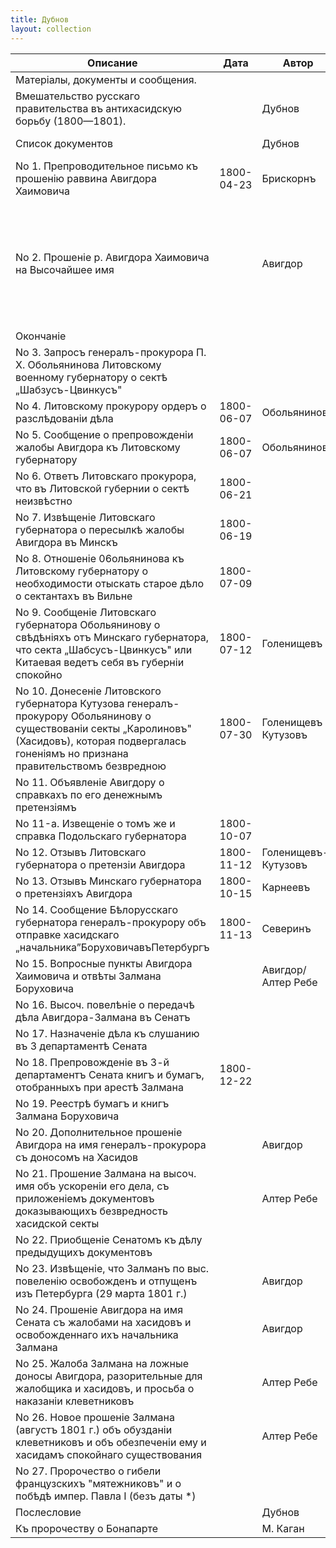 ```yaml
---
title: Дубнов
layout: collection
---
```

| Описание | Дата | Автор | Язык | Документ | Страницы | Расшифровка |
| --- | --- | --- | --- | --- | --- | --- |
| <span class="part-title">Матерiалы, документы и сообщения.</span> |
| Вмешательство русскаго правительства въ антихасидскую борьбу (1800—1801). |  | Дубнов | ru | [084](cetei/084.html) | <a class="page" href="documents/084.xml#p084">084</a> <a class="page" href="documents/084.xml#p085">085</a> <a class="page" href="documents/084.xml#p086">086</a> <a class="page" href="documents/084.xml#p087">087</a> |  |
| Список документов |  | Дубнов | ru | [088](cetei/088.html) | <a class="page" href="documents/088.xml#p088">088</a> <a class="page" href="documents/088.xml#p089">089</a> <a class="page" href="documents/088.xml#p090">090</a> |  |
| No 1. Препроводительное письмо къ прошенiю раввина Авигдора Хаимовича | 1800-04-23 | Брискорнъ | ru | [090-1](cetei/090-1.html) | <a class="page" href="documents/090-1.xml#p090">090</a> |  |
| No 2. Прошенiе р. Авигдора Хаимовича на Высочайшее имя |  | Авигдор | ru | [090-2](cetei/090-2.html) | <a class="page" href="documents/090-2.xml#p090">090</a> <a class="page" href="documents/090-2.xml#p091">091</a> <a class="page" href="documents/090-2.xml#p092">092</a> <a class="page" href="documents/090-2.xml#p093">093</a> <a class="page" href="documents/090-2.xml#p094">094</a> <a class="page" href="documents/090-2.xml#p095">095</a> <a class="page" href="documents/090-2.xml#p096">096</a> <a class="page" href="documents/090-2.xml#p097">097</a> <a class="page" href="documents/090-2.xml#p098">098</a> <a class="page" href="documents/090-2.xml#p099">099</a> <a class="page" href="documents/090-2.xml#p100">100</a> <a class="page" href="documents/090-2.xml#p101">101</a> <a class="page" href="documents/090-2.xml#p102">102</a> <a class="page" href="documents/090-2.xml#p103">103</a> <a class="page" href="documents/090-2.xml#p104">104</a> <a class="page" href="documents/090-2.xml#p105">105</a> <a class="page" href="documents/090-2.xml#p106">106</a> <a class="page" href="documents/090-2.xml#p107">107</a> <a class="page" href="documents/090-2.xml#p108">108</a> <a class="page" href="documents/090-2.xml#p109">109</a> |  |
| <span class="part-title">Окончанie</span> |
| No 3. Запросъ генералъ-прокурора П. X. Обольянинова Литовскому военному губернатору о сектѣ „Шабзусъ-Цвинкусъ" |  |  | ru | [253-1](cetei/253-1.html) | <a class="page" href="documents/253-1.xml#p253">253</a> |  |
| No 4. Литовскому прокурору ордеръ о разслѣдованiи дѣла | 1800-06-07 | Обольяниновъ | ru | [253-2](cetei/253-2.html) | <a class="page" href="documents/253-2.xml#p253">253</a> <a class="page" href="documents/253-2.xml#p254">254</a> |  |
| No 5. Сообщение о препровожденiи жалобы Авигдора къ Литовскому губернатору | 1800-06-07 | Обольяниновъ | ru | [254-1](cetei/254-1.html) | <a class="page" href="documents/254-1.xml#p254">254</a> |  |
| No 6. Ответъ Литовскаго прокурора, что въ Литовской губернии о сектѣ неизвѣстно | 1800-06-21 |  | ru | [254-2](cetei/254-2.html) | <a class="page" href="documents/254-2.xml#p254">254</a> |  |
| No 7. Извѣщенiе Литовскаго губернатора о пересылкѣ жалобы Авигдора въ Минскъ | 1800-06-19 |  | ru | [255-1](cetei/255-1.html) | <a class="page" href="documents/255-1.xml#p255">255</a> |  |
| No 8. Отношенiе 06ольянинова къ Литовскому губернатору о необходимости отыскать старое дѣло о сектантахъ въ Вильне | 1800-07-09 |  | ru | [255-2](cetei/255-2.html) | <a class="page" href="documents/255-2.xml#p255">255</a> <a class="page" href="documents/255-2.xml#p256">256</a> |  |
| No 9. Сообщенiе Литовскаго губернатора Обольянинову о свѣдѣніяхъ отъ Минскаго губернатора, что секта „Шабсусъ-Цвинкусъ" или Китаевая ведетъ себя въ губернiи спокойно | 1800-07-12 | Голенищевъ | ru | [256](cetei/256.html) | <a class="page" href="documents/256.xml#p256">256</a> <a class="page" href="documents/256.xml#p257">257</a> |  |
| No 10. Донесенiе Литовского губернатора Кутузова генералъ-прокурору Обольянинову о существованiи секты „Каролиновъ" (Хасидовъ), которая подвергалась гоненiямъ но признана правительствомъ безвредною | 1800-07-30 | Голенищевъ Кутузовъ | ru | [257](cetei/257.html) | <a class="page" href="documents/257.xml#p257">257</a> <a class="page" href="documents/257.xml#p258">258</a> <a class="page" href="documents/257.xml#p259">259</a> <a class="page" href="documents/257.xml#p260">260</a> <a class="page" href="documents/257.xml#p261">261</a> |  |
| No 11. Объявленiе Авигдору о справкахъ по его денежнымъ претензіямъ |  |  | ru | [261](cetei/261.html) | <a class="page" href="documents/261.xml#p261">261</a> |  |
| No 11-а. Извещенiе о томъ же и справка Подольскаго губернатора | 1800-10-07 |  | ru | [262-1](cetei/262-1.html) | <a class="page" href="documents/262-1.xml#p262">262</a> |  |
| No 12. Отзывъ Литовскаго губернатора о претензiи Авигдора | 1800-11-12 | Голенищевъ-Кутузовъ | ru | [262-2](cetei/262-2.html) | <a class="page" href="documents/262-2.xml#p262">262</a> <a class="page" href="documents/262-2.xml#p263">263</a> |  |
| No 13. Отзывъ Минскаго губернатора о претензіяхъ Авигдора | 1800-10-15 | Карнеевъ | ru | [263-1](cetei/263-1.html) | <a class="page" href="documents/263-1.xml#p263">263</a> |  |
| No 14. Сообщение Бѣлорусскаго губернатора генералъ-прокурору объ отправке хасидскаго „начальника”БоруховичавъПетербургъ | 1800-11-13 | Северинъ | ru | [263-2](cetei/263-2.html) | <a class="page" href="documents/263-2.xml#p263">263</a> <a class="page" href="documents/263-2.xml#p264">264</a> |  |
| No 15. Вопросные пункты Авигдора Хаимовича и отвѣты Залмана Боруховича |  | Авигдор/Алтер Ребе | he | [264](cetei/264.html) | <a class="page" href="documents/264.xml#p264">264</a> <a class="page" href="documents/264.xml#p265">265</a> <a class="page" href="documents/264.xml#p266">266</a> <a class="page" href="documents/264.xml#p267">267</a> |  |
| No 16. Высоч. повелѣнiе о передачѣ дѣла Авигдора-Залмана въ Сенатъ |  |  | ru | [268-1](cetei/268-1.html) | <a class="page" href="documents/268-1.xml#p268">268</a> |  |
| No 17. Назначенiе дѣла къ слушанию въ 3 департаментѣ Сената |  |  | ru | [268-2](cetei/268-2.html) | <a class="page" href="documents/268-2.xml#p268">268</a> |  |
| No 18. Препровожденie въ 3-й департаментъ Сената книгъ и бумагъ, отобранныхъ при арестѣ Залмана | 1800-12-22 |  | ru | [268-3](cetei/268-3.html) | <a class="page" href="documents/268-3.xml#p268">268</a> <a class="page" href="documents/268-3.xml#p269">269</a> <a class="page" href="documents/268-3.xml#p270">270</a> |  |
| No 19. Реестрѣ бумагъ и книгъ Залмана Боруховича |  |  | ru | [269](cetei/269.html) | <a class="page" href="documents/269.xml#p269">269</a> <a class="page" href="documents/269.xml#p270">270</a> |  |
| No 20. Дополнительное прошенiе Авигдора на имя генералъ-прокурора съ доносомъ на Хасидов |  | Авигдор | ru | [271](cetei/271.html) | <a class="page" href="documents/271.xml#p271">271</a> <a class="page" href="documents/271.xml#p272">272</a> <a class="page" href="documents/271.xml#p273">273</a> <a class="page" href="documents/271.xml#p274">274</a> |  |
| No 21. Прошение Залмана на высоч. имя объ ускоренiи его дела, съ приложенiемъ документовъ доказывающихъ безвредность хасидской секты |  | Алтер Ребе | ru | [272](cetei/272.html) | <a class="page" href="documents/272.xml#p272">272</a> <a class="page" href="documents/272.xml#p273">273</a> <a class="page" href="documents/272.xml#p274">274</a> |  |
| No 22. Приобщенiе Сенатомъ къ дѣлу предыдущихъ документовъ |  |  | ru | [274](cetei/274.html) | <a class="page" href="documents/274.xml#p274">274</a> |  |
| No 23. Извѣщенiе, что Залманъ по выс. повеленiю освобожденъ и отпущенъ изъ Петербурга (29 марта 1801 г.) |  | Авигдор | ru | [275-1](cetei/275-1.html) | <a class="page" href="documents/275-1.xml#p275">275</a> |  |
| No 24. Прошенiе Авигдора на имя Сената съ жалобами на хасидовъ и освобожденнаго ихъ начальника Залмана |  | Авигдор | he | [275-2](cetei/275-2.html) | <a class="page" href="documents/275-2.xml#p275">275</a> <a class="page" href="documents/275-2.xml#p276">276</a> <a class="page" href="documents/275-2.xml#p277">277</a> |  |
| No 25. Жалоба Залмана на ложные доносы Авигдора, разорительные для жалобщика и хасидовъ, и просьба о наказанiи клеветниковъ |  | Алтер Ребе | ru | [277](cetei/277.html) | <a class="page" href="documents/277.xml#p277">277</a> <a class="page" href="documents/277.xml#p278">278</a> |  |
| No 26. Новое прошенiе Залмана (августъ 1801 г.) объ обузданiи клеветниковъ и объ обезпеченiи ему и хасидамъ спокойнаго существования |  | Алтер Ребе | ru | [279](cetei/279.html) | <a class="page" href="documents/279.xml#p279">279</a> <a class="page" href="documents/279.xml#p280">280</a> |  |
| No 27. Пророчество о гибели французскихъ "мятежниковъ" и о побѣдѣ импер. Павла I (безъ даты *) |  |  | he | [280](cetei/280.html) | <a class="page" href="documents/280.xml#p280">280</a> <a class="page" href="documents/280.xml#p281">281</a> |  |
| Послесловие |  | Дубнов | ru | [281](cetei/281.html) | <a class="page" href="documents/281.xml#p281">281</a> <a class="page" href="documents/281.xml#p282">282</a> |  |
| Къ пророчеству о Бонапарте |  | М. Каган | ru | [427](cetei/427.html) | <a class="page" href="documents/427.xml#p427">427</a> <a class="page" href="documents/427.xml#p428">428</a> |  |
